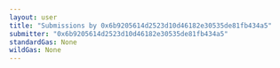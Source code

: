 ```yaml
---
layout: user
title: "Submissions by 0x6b9205614d2523d10d46182e30535de81fb434a5"
submitter: "0x6b9205614d2523d10d46182e30535de81fb434a5"
standardGas: None
wildGas: None
---
```

